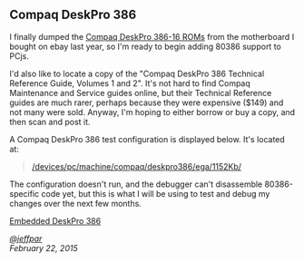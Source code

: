 Compaq DeskPro 386
---
I finally dumped the [Compaq DeskPro 386-16 ROMs](/devices/pc/bios/compaq/deskpro386/) from the motherboard I bought
on ebay last year, so I'm ready to begin adding 80386 support to PCjs.

I'd also like to locate a copy of the "Compaq DeskPro 386 Technical Reference Guide, Volumes 1 and 2".  It's not hard
to find Compaq Maintenance and Service guides online, but their Technical Reference guides are much rarer, perhaps because
they were expensive ($149) and not many were sold.  Anyway, I'm hoping to either borrow or buy a copy, and then scan and
post it.

A Compaq DeskPro 386 test configuration is displayed below.  It's located at:

> [/devices/pc/machine/compaq/deskpro386/ega/1152Kb/](/devices/pc/machine/compaq/deskpro386/ega/1152Kb/)
	
The configuration doesn't run, and the debugger can't disassemble 80386-specific code yet, but this is what I will be
using to test and debug my changes over the next few months.

[Embedded DeskPro 386](/devices/pc/machine/compaq/deskpro386/ega/1152kb/machine.xml "PCjs:deskpro386-ega-1152k::uncompiled:debugger")

*[@jeffpar](http://twitter.com/jeffpar)*  
*February 22, 2015*
